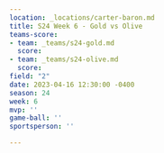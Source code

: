 ```yaml
---
location: _locations/carter-baron.md
title: S24 Week 6 - Gold vs Olive
teams-score:
- team: _teams/s24-gold.md
  score: 
- team: _teams/s24-olive.md
  score: 
field: "2"
date: 2023-04-16 12:30:00 -0400
season: 24
week: 6
mvp: ''
game-ball: ''
sportsperson: ''

---
```

